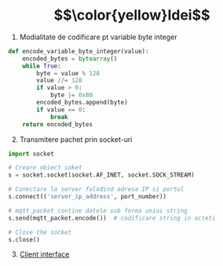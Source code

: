 # $$\color{yellow}Idei$$
1. Modialitate de codificare pt variable byte integer
```Python
def encode_variable_byte_integer(value):
    encoded_bytes = bytearray()
    while True:
        byte = value % 128
        value //= 128
        if value > 0:
            byte |= 0x80
        encoded_bytes.append(byte)
        if value == 0:
            break
    return encoded_bytes
```

2. Transmitere pachet prin socket-uri
```Python
import socket

# Creare obiect soket
s = socket.socket(socket.AF_INET, socket.SOCK_STREAM)

# Conectare la server folodind adresa IP si portul
s.connect(('server_ip_address', port_number))

# mqtt_packet contine datele sub forma uniui string
s.send(mqtt_packet.encode())  # codificare string in octeti

# Close the socket
s.close()

```
3. [Client interface](https://www.wut.de/e-577ww-07-apus-000.php)
